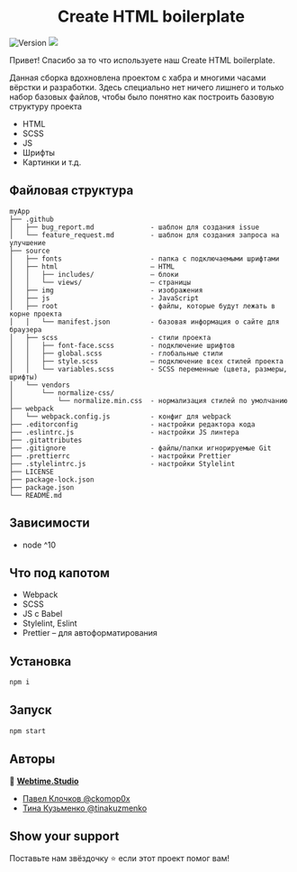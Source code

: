 <h1 align="center">Create HTML boilerplate</h1>
<p>
  <img alt="Version" src="https://img.shields.io/badge/version-1.3.0-green.svg?cacheSeconds=2592000" />
  <img src="https://img.shields.io/badge/node-%5E10.18-green.svg" />
</p>

<p>Привет! Спасибо за то что используете наш Create HTML boilerplate.</p>
<p>
  Данная сборка вдохновлена проектом с хабра и многими часами вёрстки и
  разработки. Здесь специально нет ничего лишнего и только набор базовых
  файлов, чтобы было понятно как построить базовую структуру проекта
</p>
<ul>
  <li>HTML</li>
  <li>SCSS</li>
  <li>JS</li>
  <li>Шрифты</li>
  <li>Картинки и т.д.</li>
</ul>

## Файловая структура

```
myApp
├── .github
│   ├── bug_report.md              - шаблон для создания issue
│   └── feature_request.md         - шаблон для создания запроса на улучшение
├── source
│   ├── fonts                      - папка с подключаемыми шрифтами
│   ├── html                       – HTML
│   │   ├── includes/              – блоки
│   │   └── views/                 – страницы
│   ├── img                        - изображения
│   ├── js                         - JavaScript
│   ├── root                       - файлы, которые будут лежать в корне проекта
│   │   └── manifest.json          - базовая информация о сайте для браузера
│   ├── scss                       - стили проекта
│   │   ├── font-face.scss         - подключение шрифтов
│   │   ├── global.scss            - глобальные стили
│   │   ├── style.scss             – подключение всех стилей проекта
│   │   └── variables.scss         - SCSS переменные (цвета, размеры, шрифты)
│   └── vendors
│       └── normalize-css/
│           └── normalize.min.css  - нормализация стилей по умолчанию
├── webpack
│   └── webpack.config.js          - конфиг для webpack
├── .editorconfig                  - настройки редактора кода
├── .eslintrc.js                   - настройки JS линтера
├── .gitattributes
├── .gitignore                     - файлы/папки игнорируемые Git
├── .prettierrc                    - настройки Prettier
├── .stylelintrc.js                - настройки Stylelint
├── LICENSE
├── package-lock.json
├── package.json
└── README.md
```

## Зависимости

- node ^10

## Что под капотом

- Webpack
- SCSS
- JS с Babel
- Stylelint, Eslint
- Prettier – для автоформатирования

## Установка

```sh
npm i
```

## Запуск

```sh
npm start
```

## Авторы

👤 **[Webtime.Studio](https://github.com/webtime-studio)**

- [Павел Клочков @ckomop0x](https://github.com/ckomop0x)
- [Тина Кузьменко @tinakuzmenko](https://github.com/tinakuzmenko)

## Show your support

Поставьте нам звёздочку ⭐️ если этот проект помог вам!
